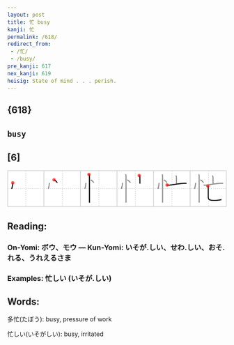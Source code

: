 ```yaml
---
layout: post
title: 忙 busy
kanji: 忙
permalink: /618/
redirect_from:
 - /忙/
 - /busy/
pre_kanji: 617
nex_kanji: 619
heisig: State of mind . . . perish.
---
```


## {618}

## `busy`

## [6]

<div class="stroke"><img src="../images/E5BF99.png" /></div>

## Reading:

### On-Yomi: ボウ、モウ &mdash; Kun-Yomi: いそが.しい、せわ.しい、おそ.れる、うれえるさま

### Examples: 忙しい (いそが.しい)

## Words:

多忙(たぼう): busy, pressure of work

忙しい(いそがしい): busy, irritated
